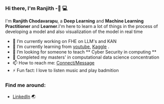 ### Hi there, I'm Ranjith -👋 :computer:

I'm **Ranjith Chodavarapu**, a **Deep Learning** and **Machine Learning**  **Practitioner** and **Learner**.I'm here to learn a lot of things in the process of developing a model and also visualization of the model in real time


- 🔭 I’m currently working on FHE on LLM's and KAN
- 🌱 I’m currently learning from [youtube](https://www.youtube.com/), [Kaggle](https://www.kaggle.com/)  .
- 🤔 I’m looking for someone to teach  ** Cyber Security in computing **
- 🌱 Completed my masters' in computational data science concentration
- 📫 How to reach me: [Connect/Message](https://linkedin.com/in/ranjith-chodavarapu/)
- ⚡ Fun fact: I love to listen music and play badmition


 ### Find me around:
- [LinkedIn](https://linkedin.com/in/ranjith-chodavarapu/) :earth_asia:



<br/>







